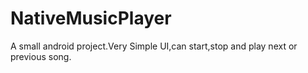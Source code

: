 # NativeMusicPlayer
A small android project.Very Simple UI,can start,stop and play next or previous song.
